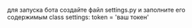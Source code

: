 для запуска бота создайте файл settings.py и заполните его содержимым
class settings:
    token = 'ваш токен'